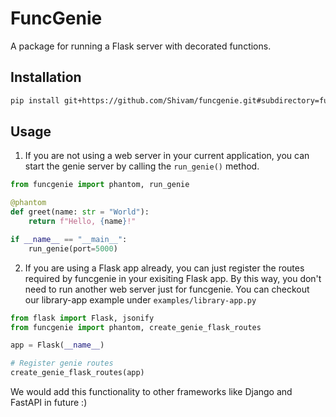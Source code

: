 # FuncGenie

A package for running a Flask server with decorated functions.

## Installation

```bash
pip install git+https://github.com/Shivam/funcgenie.git#subdirectory=funcgenie-python
```

## Usage

1. If you are not using a web server in your current application, you can start the genie server by calling the `run_genie()` method.

```python
from funcgenie import phantom, run_genie

@phantom
def greet(name: str = "World"):
    return f"Hello, {name}!"

if __name__ == "__main__":
    run_genie(port=5000)
```

2. If you are using a Flask app already, you can just register the routes required by funcgenie in your exisiting Flask app. By this way, you don't need to run another web server just for funcgenie. You can checkout our library-app example under `examples/library-app.py`

```python
from flask import Flask, jsonify
from funcgenie import phantom, create_genie_flask_routes

app = Flask(__name__)

# Register genie routes
create_genie_flask_routes(app)
```
We would add this functionality to other frameworks like Django and FastAPI in future :)